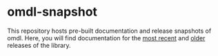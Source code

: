 # omdl-snapshot

This repository hosts pre-built documentation and release snapshots of omdl. Here, you will find documentation for the [most recent] and [older] releases of the library.

[most recent]: https://royasutton.github.io/omdl-snapshot/docs/html/omdl-v0.9.5/index.html
[older]: https://royasutton.github.io/omdl-snapshot/docs/html/
[omdl]: https://royasutton.github.io/omdl/
